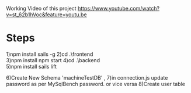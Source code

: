 Working Video of this project
https://www.youtube.com/watch?v=st_62b1hVoc&feature=youtu.be

# Steps

1)npm install sails -g
2)cd .\frontend\
3)npm install
npm start
4)cd .\backend\
5)npm install
sails lift

6)Create New Schema 'machineTestDB' ,
7)in connection.js update password as per MySqlBench password. or vice versa
8)Create user table
